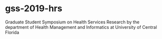# gss-2019-hrs
Graduate Student Symposium on Health Services Research by the department of Health Management and Informatics at University of Central Florida
